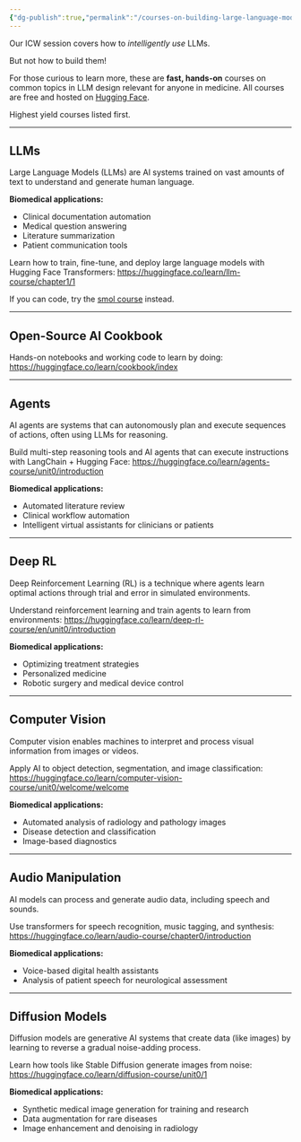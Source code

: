 ```yaml
---
{"dg-publish":true,"permalink":"/courses-on-building-large-language-models/"}
---
```


Our ICW session covers how to *intelligently use* LLMs.

But not how to build them!

For those curious to learn more, these are **fast, hands-on** courses on common topics in LLM design relevant for anyone in medicine. All courses are free and hosted on [Hugging Face](https://huggingface.co/).

Highest yield courses listed first.

---

## LLMs  
Large Language Models (LLMs) are AI systems trained on vast amounts of text to understand and generate human language.  

**Biomedical applications:**  
- Clinical documentation automation  
- Medical question answering  
- Literature summarization  
- Patient communication tools

Learn how to train, fine-tune, and deploy large language models with Hugging Face Transformers: https://huggingface.co/learn/llm-course/chapter1/1  

If you can code, try the [smol course](https://huggingface.co/learn/smol-course/unit0/1) instead.

---

## Open-Source AI Cookbook  
Hands-on notebooks and working code to learn by doing: https://huggingface.co/learn/cookbook/index  

---

## Agents  
AI agents are systems that can autonomously plan and execute sequences of actions, often using LLMs for reasoning.  

Build multi-step reasoning tools and AI agents that can execute instructions with LangChain + Hugging Face: https://huggingface.co/learn/agents-course/unit0/introduction  

**Biomedical applications:**  
- Automated literature review  
- Clinical workflow automation  
- Intelligent virtual assistants for clinicians or patients

---

## Deep RL  
Deep Reinforcement Learning (RL) is a technique where agents learn optimal actions through trial and error in simulated environments.  

Understand reinforcement learning and train agents to learn from environments: https://huggingface.co/learn/deep-rl-course/en/unit0/introduction  

**Biomedical applications:**  
- Optimizing treatment strategies  
- Personalized medicine  
- Robotic surgery and medical device control

---

## Computer Vision  
Computer vision enables machines to interpret and process visual information from images or videos.  

Apply AI to object detection, segmentation, and image classification: https://huggingface.co/learn/computer-vision-course/unit0/welcome/welcome  

**Biomedical applications:**  
- Automated analysis of radiology and pathology images  
- Disease detection and classification  
- Image-based diagnostics

---

## Audio Manipulation  
AI models can process and generate audio data, including speech and sounds.  

Use transformers for speech recognition, music tagging, and synthesis: https://huggingface.co/learn/audio-course/chapter0/introduction  

**Biomedical applications:**  
- Voice-based digital health assistants  
- Analysis of patient speech for neurological assessment

---

## Diffusion Models  
Diffusion models are generative AI systems that create data (like images) by learning to reverse a gradual noise-adding process.

Learn how tools like Stable Diffusion generate images from noise: https://huggingface.co/learn/diffusion-course/unit0/1  

**Biomedical applications:**  
- Synthetic medical image generation for training and research  
- Data augmentation for rare diseases  
- Image enhancement and denoising in radiology
